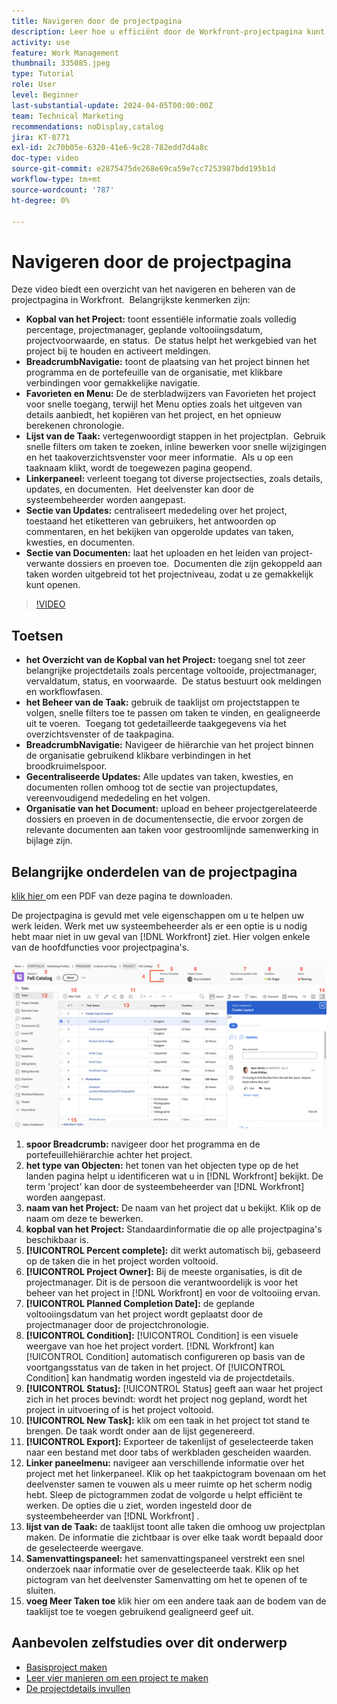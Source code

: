 ```yaml
---
title: Navigeren door de projectpagina
description: Leer hoe u efficiënt door de Workfront-projectpagina kunt navigeren en deze kunt beheren met functies zoals de projectheader, de broodkruimelnavigatie, de takenlijst, updates en documentsecties.
activity: use
feature: Work Management
thumbnail: 335085.jpeg
type: Tutorial
role: User
level: Beginner
last-substantial-update: 2024-04-05T00:00:00Z
team: Technical Marketing
recommendations: noDisplay,catalog
jira: KT-8771
exl-id: 2c70b05e-6320-41e6-9c28-782edd7d4a8c
doc-type: video
source-git-commit: e2875475de268e69ca59e7cc7253987bdd195b1d
workflow-type: tm+mt
source-wordcount: '787'
ht-degree: 0%

---
```


# Navigeren door de projectpagina

Deze video biedt een overzicht van het navigeren en beheren van de projectpagina in Workfront. &#x200B; Belangrijkste kenmerken zijn:

* **Kopbal van het Project:** toont essentiële informatie zoals volledig percentage, projectmanager, geplande voltooiingsdatum, projectvoorwaarde, en status. &#x200B; De status helpt het werkgebied van het project bij te houden en activeert meldingen. &#x200B;
* **BreadcrumbNavigatie:** toont de plaatsing van het project binnen het programma en de portefeuille van de organisatie, met klikbare verbindingen voor gemakkelijke navigatie. &#x200B;
* **Favorieten en Menu:** De de sterbladwijzers van Favorieten het project voor snelle toegang, terwijl het Menu opties zoals het uitgeven van details aanbiedt, het kopiëren van het project, en het opnieuw berekenen chronologie. &#x200B;
* **Lijst van de Taak:** vertegenwoordigt stappen in het projectplan. &#x200B; Gebruik snelle filters om taken te zoeken, inline bewerken voor snelle wijzigingen en het taakoverzichtsvenster voor meer informatie. &#x200B; Als u op een taaknaam klikt, wordt de toegewezen pagina geopend. &#x200B;
* **Linkerpaneel:** verleent toegang tot diverse projectsecties, zoals details, updates, en documenten. &#x200B; Het deelvenster kan door de systeembeheerder worden aangepast. &#x200B;
* **Sectie van Updates:** centraliseert mededeling over het project, toestaand het etiketteren van gebruikers, het antwoorden op commentaren, en het bekijken van opgerolde updates van taken, kwesties, en documenten. &#x200B;
* **Sectie van Documenten:** laat het uploaden en het leiden van project-verwante dossiers en proeven toe. &#x200B; Documenten die zijn gekoppeld aan taken worden uitgebreid tot het projectniveau, zodat u ze gemakkelijk kunt openen. &#x200B;


>[!VIDEO](https://video.tv.adobe.com/v/3449732/?quality=12&learn=on&enablevpops&captions=dut)

## Toetsen

* **het Overzicht van de Kopbal van het Project:** toegang snel tot zeer belangrijke projectdetails zoals percentage voltooide, projectmanager, vervaldatum, status, en voorwaarde. &#x200B; De status bestuurt ook meldingen en workflowfasen. &#x200B;
* **het Beheer van de Taak:** gebruik de taaklijst om projectstappen te volgen, snelle filters toe te passen om taken te vinden, en gealigneerde uit te voeren. &#x200B; Toegang tot gedetailleerde taakgegevens via het overzichtsvenster of de taakpagina. &#x200B;
* **BreadcrumbNavigatie:** Navigeer de hiërarchie van het project binnen de organisatie gebruikend klikbare verbindingen in het broodkruimelspoor. &#x200B;
* **Gecentraliseerde Updates:** Alle updates van taken, kwesties, en documenten rollen omhoog tot de sectie van projectupdates, vereenvoudigend mededeling en het volgen. &#x200B;
* **Organisatie van het Document:** upload en beheer projectgerelateerde dossiers en proeven in de documentensectie, die ervoor zorgen de relevante documenten aan taken voor gestroomlijnde samenwerking in bijlage zijn. &#x200B;


## Belangrijke onderdelen van de projectpagina

[ klik hier ](/help/assets/key-parts-of-the-project-page.pdf) om een PDF van deze pagina te downloaden.

De projectpagina is gevuld met vele eigenschappen om u te helpen uw werk leiden. Werk met uw systeembeheerder als er een optie is u nodig hebt maar niet in uw geval van [!DNL Workfront] ziet. Hier volgen enkele van de hoofdfuncties voor projectpagina&#39;s.

![ Schermafbeelding van projectpagina ](assets/project-page-graphic-for-planner-v2.png)

1. **spoor Breadcrumb:** navigeer door het programma en de portefeuillehiërarchie achter het project.
2. **het type van Objecten:** het tonen van het objecten type op de het landen pagina helpt u identificeren wat u in [!DNL Workfront] bekijkt. De term &#39;project&#39; kan door de systeembeheerder van [!DNL Workfront] worden aangepast.
3. **naam van het Project:** De naam van het project dat u bekijkt. Klik op de naam om deze te bewerken.
4. **kopbal van het Project:** Standaardinformatie die op alle projectpagina&#39;s beschikbaar is.
5. **[!UICONTROL Percent complete]:** dit werkt automatisch bij, gebaseerd op de taken die in het project worden voltooid.
6. **[!UICONTROL Project Owner]:** Bij de meeste organisaties, is dit de projectmanager. Dit is de persoon die verantwoordelijk is voor het beheer van het project in [!DNL Workfront] en voor de voltooiing ervan.
7. **[!UICONTROL Planned Completion Date]:** de geplande voltooiingsdatum van het project wordt geplaatst door de projectmanager door de projectchronologie.
8. **[!UICONTROL Condition]:** [!UICONTROL Condition] is een visuele weergave van hoe het project vordert. [!DNL Workfront] kan [!UICONTROL Condition] automatisch configureren op basis van de voortgangsstatus van de taken in het project. Of [!UICONTROL Condition] kan handmatig worden ingesteld via de projectdetails.
9. **[!UICONTROL Status]:** [!UICONTROL Status] geeft aan waar het project zich in het proces bevindt: wordt het project nog gepland, wordt het project in uitvoering of is het project voltooid.
10. **[!UICONTROL New Task]:** klik om een taak in het project tot stand te brengen. De taak wordt onder aan de lijst gegenereerd.
11. **[!UICONTROL Export]:** Exporteer de takenlijst of geselecteerde taken naar een bestand met door tabs of werkbladen gescheiden waarden.
12. **Linker paneelmenu:** navigeer aan verschillende informatie over het project met het linkerpaneel. Klik op het taakpictogram bovenaan om het deelvenster samen te vouwen als u meer ruimte op het scherm nodig hebt. Sleep de pictogrammen zodat de volgorde u helpt efficiënt te werken. De opties die u ziet, worden ingesteld door de systeembeheerder van [!DNL Workfront] .
13. **lijst van de Taak:** de taaklijst toont alle taken die omhoog uw projectplan maken. De informatie die zichtbaar is over elke taak wordt bepaald door de geselecteerde weergave.
14. **Samenvattingspaneel:** het samenvattingspaneel verstrekt een snel onderzoek naar informatie over de geselecteerde taak. Klik op het pictogram van het deelvenster Samenvatting om het te openen of te sluiten.
15. **voeg Meer Taken toe** klik hier om een andere taak aan de bodem van de taaklijst toe te voegen gebruikend gealigneerd geef uit.

## Aanbevolen zelfstudies over dit onderwerp

* [Basisproject maken](/help/manage-work/projects/understand-basic-project-creation.md)
* [Leer vier manieren om een project te maken](/help/manage-work/projects/understand-other-ways-to-create-projects.md)
* [De projectdetails invullen](/help/manage-work/projects/fill-in-the-project-details.md)

